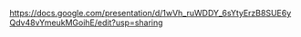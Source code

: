 https://docs.google.com/presentation/d/1wVh_ruWDDY_6sYtyErzB8SUE6yQdv48vYmeukMGoihE/edit?usp=sharing
